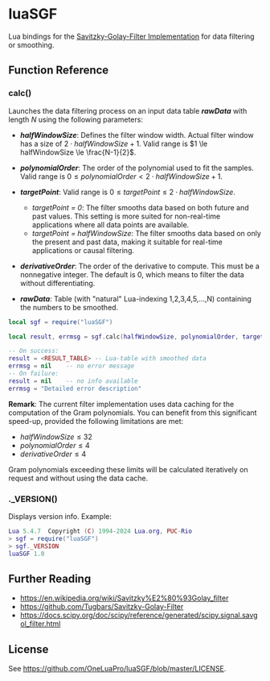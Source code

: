# luaSGF
Lua bindings for the [Savitzky-Golay-Filter Implementation](https://github.com/OneLuaPro/Savitzky-Golay-Filter) for data filtering or smoothing.

## Function Reference

### calc()

Launches the data filtering process on an input data table ***rawData*** with length $N$ using the following parameters:

- ***halfWindowSize***: Defines the filter window width. Actual filter window has a size of $2\cdot halfWindowSize+1$. Valid range is $1 \le halfWindowSize \le \frac{N-1}{2}$.
- ***polynomialOrder***: The order of the polynomial used to fit the samples. Valid range is  $0 \le polynomialOrder \lt 2\cdot halfWindowSize+1$.
- ***targetPoint***: Valid range is $0 \le targetPoint \le 2\cdot halfWindowSize$.
  - *targetPoint = 0*: The filter smooths data based on both future and past values. This setting is more suited for non-real-time applications where all data points are available.
  - *targetPoint = halfWindowSize*: The filter smooths data based on only the present and past data, making it suitable for real-time applications or causal filtering.

- ***derivativeOrder***: The order of the derivative to compute. This must be a nonnegative integer. The default is 0, which means to filter the data without differentiating.
- ***rawData***: Table (with "natural" Lua-indexing 1,2,3,4,5,...,N) containing the numbers to be smoothed.

```Lua
local sgf = require("luaSGF")

local result, errmsg = sgf.calc(halfWindowSize, polynomialOrder, targetPoint, derivativeOrder, rawData)

-- On success:
result = <RESULT_TABLE>	-- Lua-table with smoothed data
errmsg = nil	-- no error message
-- On failure:
result = nil	-- no info available
errmsg = "Detailed error description"
```

**Remark**: The current filter implementation uses data caching for the computation of the Gram polynomials. You can benefit from this significant speed-up, provided the following limitations are met:

- $halfWindowSize \le 32$
- $polynomialOrder \le 4$
- $derivativeOrder \le 4$

Gram polynomials exceeding these limits will be calculated iteratively on request and without using the data cache.

### ._VERSION()

Displays version info. Example:

```Lua
Lua 5.4.7  Copyright (C) 1994-2024 Lua.org, PUC-Rio
> sgf = require("luaSGF")
> sgf._VERSION
luaSGF 1.0
```

## Further Reading

- https://en.wikipedia.org/wiki/Savitzky%E2%80%93Golay_filter
- https://github.com/Tugbars/Savitzky-Golay-Filter
- https://docs.scipy.org/doc/scipy/reference/generated/scipy.signal.savgol_filter.html

## License

See https://github.com/OneLuaPro/luaSGF/blob/master/LICENSE.
